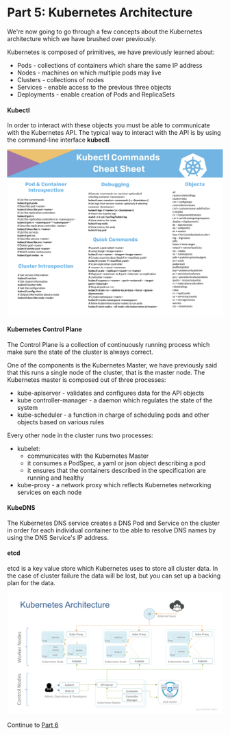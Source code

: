 # Part 5: Kubernetes Architecture

We're now going to go through a few concepts about the Kubernetes architecture which we have brushed over previously.

Kubernetes is composed of primitives, we have previously learned about:

- Pods - collections of containers which share the same IP address
- Nodes - machines on which multiple pods may live
- Clusters - collections of nodes
- Services - enable access to the previous three objects
- Deployments - enable creation of Pods and ReplicaSets

#### Kubectl

In order to interact with these objects you must be able to communicate with the Kubernetes API. The typical way
to interact with the API is by using the command-line interface **kubectl**. 

![alt text](../../InstructorNotes/Images/kubectl_cheatsheet.png)

#### Kubernetes Control Plane

The Control Plane is a collection of continuously running process which make sure the state of the cluster is always correct.

One of the components is the Kubernetes Master, we have previously said that this runs a single node of the cluster, that is the master node.
The Kubernetes master is composed out of three processes:
- kube-apiserver - validates and configures data for the API objects
- kube controller-manager - a daemon which regulates the state of the system
- kube-scheduler - a function in charge of scheduling pods and other objects based on various rules

Every other node in the cluster runs two processes:
- kubelet:
    - communicates with the Kubernetes Master
    - it consumes a PodSpec, a yaml or json object describing a pod
    - it ensures that the containers described in the specification are running and healthy
- kube-proxy - a network proxy which reflects Kubernetes networking services on each node

#### KubeDNS

The Kubernetes DNS service creates a DNS Pod and Service on the cluster in order for each individual container to tbe able
to resolve DNS names by using the DNS Service's IP address.

#### etcd

etcd is a key value store which Kubernetes uses to store all cluster data. In the case of cluster failure the data will be lost, but
you can set up a backing plan for the data.

![alt text](../../InstructorNotes/Images/kubernetes_architecture.png)

Continue to [Part 6](YamlFiles.md)
